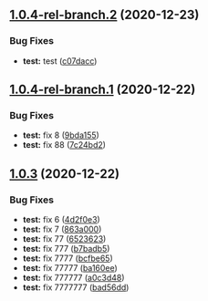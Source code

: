 ## [1.0.4-rel-branch.2](https://github.com/sanjithkumar017/mathadd/compare/v1.0.4-rel-branch.1...v1.0.4-rel-branch.2) (2020-12-23)


### Bug Fixes

* **test:** test ([c07dacc](https://github.com/sanjithkumar017/mathadd/commit/c07dacc1d41324b516fb7b2c18b85c13f5ec31e7))

## [1.0.4-rel-branch.1](https://github.com/sanjithkumar017/mathadd/compare/v1.0.3...v1.0.4-rel-branch.1) (2020-12-22)


### Bug Fixes

* **test:** fix 8 ([9bda155](https://github.com/sanjithkumar017/mathadd/commit/9bda1557dca858b96afe689091c89b1ab3da1557))
* **test:** fix 88 ([7c24bd2](https://github.com/sanjithkumar017/mathadd/commit/7c24bd27902198c299da466583702bfcef9af2af))

## [1.0.3](https://github.com/sanjithkumar017/mathadd/compare/v1.0.2...v1.0.3) (2020-12-22)


### Bug Fixes

* **test:** fix 6 ([4d2f0e3](https://github.com/sanjithkumar017/mathadd/commit/4d2f0e32ab5690474f52094d90b2efc7b3b1e860))
* **test:** fix 7 ([863a000](https://github.com/sanjithkumar017/mathadd/commit/863a0002bcffcce89541f13435adac46a8038cbd))
* **test:** fix 77 ([6523623](https://github.com/sanjithkumar017/mathadd/commit/652362399d8b4988adf602e440aebe6e5dc1dc46))
* **test:** fix 777 ([b7badb5](https://github.com/sanjithkumar017/mathadd/commit/b7badb55ae56e5ef40130c88b0917007932bfa1f))
* **test:** fix 7777 ([bcfbe65](https://github.com/sanjithkumar017/mathadd/commit/bcfbe65021a7a60c2784f53dfe3a7de48374c5bd))
* **test:** fix 77777 ([ba160ee](https://github.com/sanjithkumar017/mathadd/commit/ba160eec4783f4bf3a74ec4c069f442905a1bd5c))
* **test:** fix 777777 ([a0c3d48](https://github.com/sanjithkumar017/mathadd/commit/a0c3d485dd3f702796ad0f7a5534b50c0e7413da))
* **test:** fix 7777777 ([bad56dd](https://github.com/sanjithkumar017/mathadd/commit/bad56dd190dc96d9761708b14a7742d4663bf3cf))
